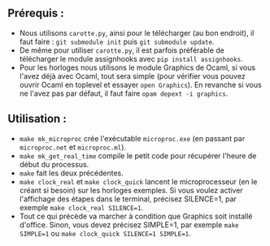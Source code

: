 ## Prérequis :
- Nous utilisons `carotte.py`, ainsi pour le télécharger (au bon endroit), il faut faire : `git submodule init` puis `git submodule update`.
- De même pour utiliser `carotte.py`, il est parfois préférable de télécharger le module assignhooks avec `pip install assignhooks`.
- Pour les horloges nous utilisons le module Graphics de Ocaml, si vous l'avez déjà avec Ocaml, tout sera simple (pour vérifier vous pouvez ouvrir Ocaml en toplevel et essayer `open Graphics`). En revanche si vous ne l'avez pas par défaut, il faut faire `opam depext -i graphics`.

## Utilisation :
- `make mk_microproc` crée l'exécutable `microproc.exe` (en passant par `microproc.net` et `microproc.ml`).
- `make mk_get_real_time` compile le petit code pour récupérer l'heure de début du processus.
- `make` fait les deux précédentes.
- `make clock_real` et `make clock_quick` lancent le microprocesseur (en le créant si besoin) sur les horloges exemples. Si vous voulez activer l'affichage des étapes dans le terminal, précisez SILENCE=1, par exemple `make clock_real SILENCE=1`.
- Tout ce qui précède va marcher à condition que Graphics soit installé d'office. Sinon, vous devez précisez SIMPLE=1, par exemple `make SIMPLE=1` ou `make clock_quick SILENCE=1 SIMPLE=1`.
